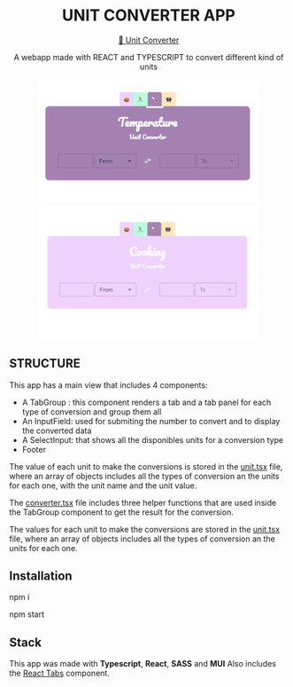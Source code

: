 <div id="header" align="center">
  <h1> UNIT CONVERTER APP </h1>

[🔗 Unit Converter](https://theunitconverter.netlify.app/)

<p>A webapp made with REACT and TYPESCRIPT to convert different kind of units</p>
  </div>

<div align="center">
<img src="public/image-01.png" alt="Unit converter app" width="400"  />
<img src="public/image-02.png" alt="Unit converter app" width="400"  />
</div>

## STRUCTURE

This app has a main view that includes 4 components:

- A TabGroup : this component renders a tab and a tab panel for each type of conversion and group them all
- An InputField: used for submiting the number to convert and to display the converted data
- A SelectInput: that shows all the disponibles units for a conversion type
- Footer

The value of each unit to make the conversions is stored in the [unit.tsx](src/units/unit.tsx) file, where an array of objects includes all the types of conversion an the units for each one, with the unit name and the unit value.

The [converter.tsx](src/converter.tsx) file includes three helper functions that are used inside the TabGroup component to get the result for the conversion.

The values for each unit to make the conversions are stored in the [unit.tsx](src/units/unit.tsx) file, where an array of objects includes all the types of conversion an the units for each one.

## Installation

npm i

npm start

## Stack

This app was made with **Typescript**, **React**, **SASS** and **MUI**
Also includes the [React Tabs](https://www.npmjs.com/package/react-tabs) component.
